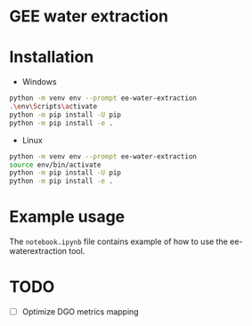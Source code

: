 # GEE water extraction

# Installation

- Windows
```bash
python -m venv env --prompt ee-water-extraction
.\env\Scripts\activate
python -m pip install -U pip
python -m pip install -e .
```

- Linux
```bash
python -m venv env --prompt ee-water-extraction
source env/bin/activate
python -m pip install -U pip
python -m pip install -e .
```

# Example usage

The `notebook.ipynb` file contains example of how to use the ee-waterextraction tool.

# TODO

- [ ] Optimize DGO metrics mapping
